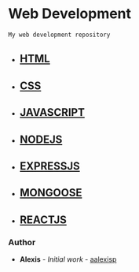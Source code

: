 # Web Development

```
My web development repository
```


 - ## [HTML](https://github.com/aalexisp/WebDev/tree/master/HTML)

 - ## [CSS](https://github.com/aalexisp/WebDev/tree/master/CSS)

 - ## [JAVASCRIPT](https://github.com/aalexisp/WebDev/tree/master/JAVASCRIPT)

 - ## [NODEJS](https://github.com/aalexisp/WebDev/tree/master/NODEJS)

 - ## [EXPRESSJS](https://github.com/aalexisp/WebDev/tree/master/EXPRESSJS)

 - ## [MONGOOSE](https://github.com/aalexisp/WebDev/tree/master/MONGOOSE)

 - ## [REACTJS](https://github.com/aalexisp/WebDev/tree/master/REACTJS)

### Author

* **Alexis** - *Initial work* - [aalexisp](https://github.com/aalexisp)

